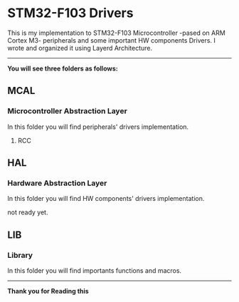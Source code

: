 # STM32-F103 Drivers
This is my implementation to STM32-F103 Microcontroller -pased on ARM Cortex M3- peripherals and some important HW components Drivers.
I wrote and organized it using Layerd Architecture.

--------------------------------------------------------------------------------------------

**You will see three folders as follows:**
## MCAL
### Microcontroller Abstraction Layer
In this folder you will find peripherals' drivers implementation.
1. RCC 

## HAL
### Hardware Abstraction Layer
In this folder you will find HW components' drivers implementation.

not ready yet.

## LIB
### Library
In this folder you will find importants functions and macros.

--------------------------------------------------------------------------------------------

**Thank you for Reading this**
